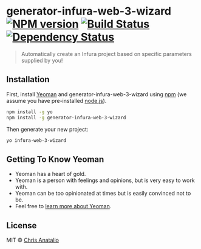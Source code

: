 # generator-infura-web-3-wizard [![NPM version][npm-image]][npm-url] [![Build Status][travis-image]][travis-url] [![Dependency Status][daviddm-image]][daviddm-url]
> Automatically create an Infura project based on specific parameters supplied by you!

## Installation

First, install [Yeoman](http://yeoman.io) and generator-infura-web-3-wizard using [npm](https://www.npmjs.com/) (we assume you have pre-installed [node.js](https://nodejs.org/)).

```bash
npm install -g yo
npm install -g generator-infura-web-3-wizard
```

Then generate your new project:

```bash
yo infura-web-3-wizard
```

## Getting To Know Yeoman

 * Yeoman has a heart of gold.
 * Yeoman is a person with feelings and opinions, but is very easy to work with.
 * Yeoman can be too opinionated at times but is easily convinced not to be.
 * Feel free to [learn more about Yeoman](http://yeoman.io/).

## License

MIT © [Chris Anatalio](https://chris-anatalio.dev/)


[npm-image]: https://badge.fury.io/js/generator-infura-web-3-wizard.svg
[npm-url]: https://npmjs.org/package/generator-infura-web-3-wizard
[travis-image]: https://travis-ci.com/anataliocs/generator-infura-web-3-wizard.svg?branch=master
[travis-url]: https://travis-ci.com/anataliocs/generator-infura-web-3-wizard
[daviddm-image]: https://david-dm.org/anataliocs/generator-infura-web-3-wizard.svg?theme=shields.io
[daviddm-url]: https://david-dm.org/anataliocs/generator-infura-web-3-wizard
